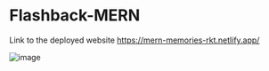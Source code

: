 # Flashback-MERN
Link to the deployed website https://mern-memories-rkt.netlify.app/

![image](https://user-images.githubusercontent.com/69817927/116278681-5bb51000-a7a4-11eb-9d25-d27d46bf1d7f.png)
